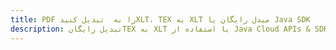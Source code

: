 ---title: PDF را به  تبدیل کنیدXLT، TEX به XLT مبدل رایگان یا Java SDKdescription: تبدیل رایگانTEX به XLT با استفاده از Java Cloud APIs & SDK همچنین اسناد PDF را در Cloud ایجاد، ویرایش و رندر کنید.---